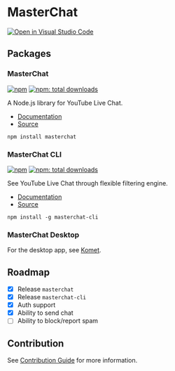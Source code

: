 # MasterChat

[![Open in Visual Studio Code](https://open.vscode.dev/badges/open-in-vscode.svg)](https://open.vscode.dev/holodata/masterchat)

## Packages

### MasterChat

[![npm](https://badgen.net/npm/v/masterchat)](https://npmjs.org/package/masterchat)
[![npm: total downloads](https://badgen.net/npm/dt/masterchat)](https://npmjs.org/package/masterchat)

A Node.js library for YouTube Live Chat.

- [Documentation](https://holodata.github.io/masterchat/)
- [Source](https://github.com/holodata/masterchat/tree/master/packages/core)

```
npm install masterchat
```

### MasterChat CLI

[![npm](https://badgen.net/npm/v/masterchat-cli)](https://npmjs.org/package/masterchat-cli)
[![npm: total downloads](https://badgen.net/npm/dt/masterchat-cli)](https://npmjs.org/package/masterchat-cli)

See YouTube Live Chat through flexible filtering engine.

- [Documentation](https://github.com/holodata/masterchat/blob/master/packages/cli/README.md)
- [Source](https://github.com/holodata/masterchat/tree/master/packages/cli)

```
npm install -g masterchat-cli
```

### MasterChat Desktop

For the desktop app, see [Komet](https://github.com/holodata/komet).

## Roadmap

- [x] Release `masterchat`
- [x] Release `masterchat-cli`
- [x] Auth support
- [x] Ability to send chat
- [ ] Ability to block/report spam

## Contribution

See [Contribution Guide](./CONTRIBUTING.md) for more information.
